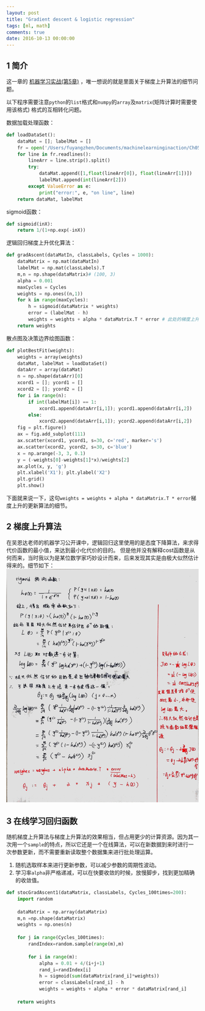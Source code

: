 ```yaml
---
layout: post
title: "Gradient descent & logistic regression"
tags: [ml, math]
comments: true
date: 2016-10-13 00:00:00
---
```


## 1 简介
这一章的 [机器学习实战(第5章)](http://www.ituring.com.cn/book/1021) ，唯一想说的就是里面关于梯度上升算法的细节问题。  

<!--more-->

以下程序需要注意`python`的`list`格式和`numpy`的`array`及`matrix`(矩阵计算时需要使用该格式) 格式的互相转化问题。  

数据加载处理函数：

```py
def loadDataSet():
    dataMat = []; labelMat = []
    fr = open('/Users/fuyangzhen/Documents/machinelearninginaction/Ch05/testSet.txt')
    for line in fr.readlines():
        lineArr = line.strip().split()
        try:
            dataMat.append([1,float(lineArr[0]), float(lineArr[1])])
            labelMat.append(int(lineArr[2]))
        except ValueError as e:
            print("error:", e, "on line", line)
    return dataMat, labelMat
```  
sigmoid函数：

```py
def sigmoid(inX):
    return 1/(1+np.exp(-inX))
```  
逻辑回归梯度上升优化算法：

```py
def gradAscent(dataMatIn, classLabels, Cycles = 1000):
    dataMatrix = np.mat(dataMatIn)
    labelMat = np.mat(classLabels).T
    m,n = np.shape(dataMatrix)# (100, 3)
    alpha = 0.001
    maxCycles = Cycles
    weights = np.ones((n,1))
    for k in range(maxCycles):
        h = sigmoid(dataMatrix * weights)
        error = (labelMat - h)
        weights = weights + alpha * dataMatrix.T * error # 此处的梯度上升算法的数学细节被作者完全省略
    return weights
```  
散点图及决策边界绘图函数：

```py
def plotBestFit(weights):
    weights = array(weights)
    dataMat, labelMat = loadDataSet()
    dataArr = array(dataMat)
    n = np.shape(dataArr)[0]
    xcord1 = []; ycord1 = []
    xcord2 = []; ycord2 = []
    for i in range(n):
        if int(labelMat[i]) == 1:
            xcord1.append(dataArr[i,1]); ycord1.append(dataArr[i,2])
        else:
            xcord2.append(dataArr[i,1]); ycord2.append(dataArr[i,2])
    fig = plt.figure()
    ax = fig.add_subplot(111)
    ax.scatter(xcord1, ycord1, s=30, c='red', marker='s')
    ax.scatter(xcord2, ycord2, s=30, c='blue')
    x = np.arange(-3, 3, 0.1)
    y = (-weights[0]-weights[1]*x)/weights[2]
    ax.plot(x, y, 'g')
    plt.xlabel('X1'); plt.ylabel('X2')
    plt.grid()
    plt.show()
```
下面就来说一下，这句`weights = weights + alpha * dataMatrix.T * error`梯度上升的更新算法的细节。  
## 2 梯度上升算法  
在吴恩达老师的机器学习公开课中，逻辑回归这里使用的是态度下降算法，来求得代价函数的最小值，来达到最小化代价的目的。
但是他并没有解释cost函数是从何而来，当时我以为是某位数学家巧妙设计而来，后来发现其实是由极大似然估计得来的。细节如下：  
![0](/assets/gallery/1476359015912.png)  
## 3 在线学习回归函数  
随机梯度上升算法与梯度上升算法的效果相当，但占用更少的计算资源。因为其一次用一个`sample`的特点，所以它还是一个在线算法，可以在新数据到来时进行一次参数更新，而不需要重新读取整个数据集来进行批处理运算。

1. 随机选取样本来进行更新参数，可以减少参数的周期性波动。
2. 学习率`alpha`非严格递减，可以在快要收敛的时候，放慢脚步，找到更加精确的收敛值。

```py
def stocGradAscent1(dataMatrix, classLabels, Cycles_100times=200):
    import random
    
    dataMatrix = np.array(dataMatrix)
    m,n =np.shape(dataMatrix)
    weights = np.ones(n)
    
    for j in range(Cycles_100times):
        randIndex=random.sample(range(m),m)
        
        for i in range(m):
            alpha = 0.01 + 4/(i+j+1)
            rand_i=randIndex[i]
            h = sigmoid(sum(dataMatrix[rand_i]*weights))
            error = classLabels[rand_i] - h
            weights = weights + alpha * error * dataMatrix[rand_i]
            
    return weights
```